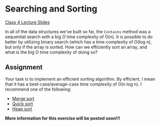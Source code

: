 # Searching and Sorting

[Class 4 Lecture Slides](https://docs.google.com/presentation/d/1INd__JkD1sxe2vVvAiAZw068FkK4p2O7HPjcgFd_NHQ/edit?usp=sharing)

In all of the data structures we've built so far, the `Contains` method was a
sequential search with a big O time complexity of O(n). It is possible to do
better by utilizing binary search (which has a time complexity of O(log n), but
only if the array is sorted. How can we efficiently sort an array, and what is
the big O time complexity of doing so?

## Assignment

Your task is to implement an efficient sorting algorithm. By efficient, I mean
that it has a best-case/average-case time complexity of O(n log n). I recommend
one of the following:

* [Merge sort](https://en.wikipedia.org/wiki/Merge_sort)
* [Quick sort](https://en.wikipedia.org/wiki/Quicksort)
* [Heap sort](https://en.wikipedia.org/wiki/Heapsort)

**More information for this exercise will be posted soon!!!**
